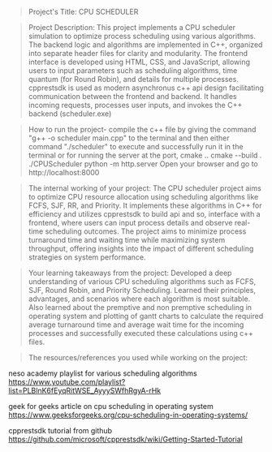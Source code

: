 > Project's Title:
   CPU SCHEDULER

> Project Description:
   This project implements a CPU scheduler simulation to optimize process scheduling using various algorithms. The backend logic and algorithms are implemented in C++, organized into separate header files for 
   clarity and modularity. The frontend interface is developed using HTML, CSS, and JavaScript, allowing users to input parameters such as scheduling algorithms, time quantum (for Round Robin), and details for 
   multiple processes.
   cpprestsdk is used as modern asynchronus c++ api design facilitating communication between the frontend and backend. It handles incoming requests, processes user inputs, and invokes the C++ backend 
   (scheduler.exe) 

> How to run the project-
   compile the c++ file by giving the command "g++ -o scheduler main.cpp" to the terminal and then either command "./scheduler" to execute and successfully run it in the terminal or for running the server at the port,
cmake ..
cmake --build .
./CPUScheduler
python -m http.server
Open your browser and go to http://localhost:8000
  

> The internal working of your project:
   The CPU scheduler project aims to optimize CPU resource allocation using scheduling algorithms like FCFS, SJF, RR, and Priority. It implements these algorithms in C++ for efficiency and utilizes cpprestsdk to build api and so, interface with a frontend, where users can input process details and observe real-time scheduling outcomes. The project aims to minimize process turnaround time and waiting time while maximizing system 
   throughput, offering insights into the impact of different scheduling strategies on system performance.

> Your learning takeaways from the project:
   Developed a deep understanding of various CPU scheduling algorithms such as FCFS, SJF, Round Robin, and Priority Scheduling. Learned their principles, advantages, and scenarios where each algorithm is most 
   suitable. Also learned about the premptive and non premptive scheduling in operating system and plotting of gantt charts to calculate the required average turnaround time and average wait time for the incoming 
   processes and successfully executed these calculations using c++ files.

> The resources/references you used while working on the project:

  neso academy playlist for various scheduling algorithms
   https://www.youtube.com/playlist?list=PLBlnK6fEyqRitWSE_AyyySWfhRgyA-rHk
 
  geek for geeks article on cpu scheduling in operating system
   https://www.geeksforgeeks.org/cpu-scheduling-in-operating-systems/

  cpprestsdk tutorial from github
  https://github.com/microsoft/cpprestsdk/wiki/Getting-Started-Tutorial
 








